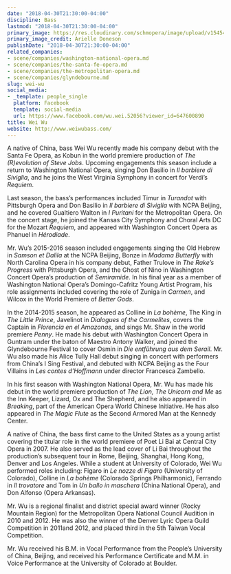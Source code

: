 ```yaml
---
date: "2018-04-30T21:30:00-04:00"
discipline: Bass
lastmod: "2018-04-30T21:30:00-04:00"
primary_image: https://res.cloudinary.com/schmopera/image/upload/v1545409169/media/webhook-uploads/1525138005083/WeiWu1.png.png
primary_image_credit: Arielle Doneson
publishDate: "2018-04-30T21:30:00-04:00"
related_companies:
- scene/companies/washington-national-opera.md
- scene/companies/the-santa-fe-opera.md
- scene/companies/the-metropolitan-opera.md
- scene/companies/glyndebourne.md
slug: wei-wu
social_media:
- _template: people_single
  platform: Facebook
  template: social-media
  url: https://www.facebook.com/wu.wei.52056?viewer_id=647600890
title: Wei Wu
website: http://www.weiwubass.com/
---
```


A native of China, bass Wei Wu recently made his company debut with the Santa Fe Opera, as Kobun in the world premiere production of *The (R)evolution of Steve Jobs*. Upcoming engagements this season include a return to Washington National Opera, singing Don Basilio in *Il barbiere di Siviglia*, and he joins the West Virginia Symphony in concert for Verdi’s *Requiem*.

Last season, the bass’s performances included Timur in *Turandot* with Pittsburgh Opera and Don Basilio in *Il barbiere di Siviglia* with NCPA Beijing, and he covered Gualtiero Walton in *I Puritani* for the Metropolitan Opera. On the concert stage, he joined the Kansas City Symphony and Choral Arts DC for the Mozart *Requiem*, and appeared with Washington Concert Opera as Phanuel in *Hérodiade*.

Mr. Wu’s 2015-2016 season included engagements singing the Old Hebrew in *Samson et Dalila* at the NCPA Beijing, Bonze in *Madama Butterfly* with North Carolina Opera in his company debut, Father Trulove in *The Rake’s Progress* with Pittsburgh Opera, and the Ghost of Nino in Washington Concert Opera’s production of *Semiramide*. In his final year as a member of Washington National Opera’s Domingo-Cafritz Young Artist Program, his role assignments included covering the role of Zuniga in *Carmen*, and Wilcox in the World Premiere of *Better Gods*.

In the 2014-2015 season, he appeared as Colline in *La bohème*, The King in *The Little Prince*, Javelinot in *Dialogues of the Carmelites*, covers the Captain in *Florencia en el Amazonas*, and sings Mr. Shaw in the world premiere *Penny*. He made his debut with Washington Concert Opera in Guntram under the baton of Maestro Antony Walker, and joined the Glyndebourne Festival to cover Osmin in *Die entführung aus dem Serail*. Mr. Wu also made his Alice Tully Hall debut singing in concert with performers from China’s I Sing Festival, and  debuted with NCPA Beijing as the Four Villains in *Les contes d’Hoffmann* under director Francesca Zambello.

In his first season with Washington National Opera, Mr. Wu has made his debut in the world premiere production of *The Lion, The Unicorn and Me* as the Inn Keeper, Lizard, Ox and The Shepherd, and he also appeared in *Breaking*, part of the American Opera World Chinese Initiative. He has also appeared in *The Magic Flute* as the Second Armored Man at the Kennedy Center.

A native of China, the bass first came to the United States as a young artist covering the titular role in the world premiere of Poet Li Bai at Central City Opera in 2007. He also served as the lead cover of Li Bai throughout the production’s subsequent tour in Rome, Beijing, Shanghai, Hong Kong, Denver and Los Angeles. While a student at University of Colorado, Wei Wu performed roles including:  Figaro in *Le nozze di Figaro* (University of Colorado), Colline in *La bohème* (Colorado Springs Philharmonic), Ferrando in *Il trovatore* and Tom in *Un ballo in maschera* (China National Opera), and Don Alfonso (Opera Arkansas).

Mr. Wu is a regional finalist and district special award winner (Rocky Mountain Region) for the Metropolitan Opera National Council Audition in 2010 and 2012. He was also the winner of the Denver Lyric Opera Guild Competition in 2011and 2012, and placed third in the 5th Taiwan Vocal Competition.

Mr. Wu received his B.M. in Vocal Performance from the People’s University of China, Beijing, and received his Performance Certificate and M.M. in Voice Performance at the University of Colorado at Boulder.
